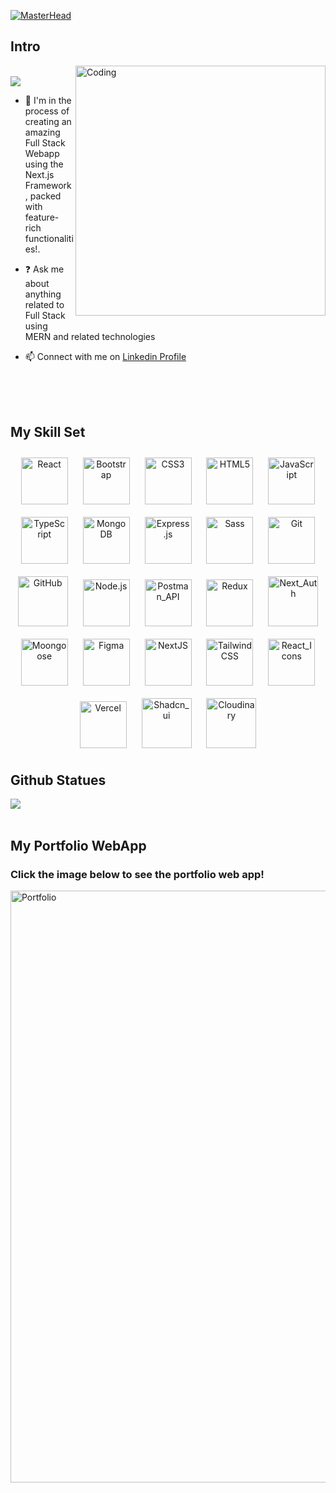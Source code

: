  [![MasterHead](https://www.synergisticit.com/wp-content/uploads/2021/10/Jacksonville-Banner-mern-stack-training.jpg)](https://harshsinghmumbai.io)
 
## Intro  
 <img align="right" alt="Coding" width="400" src="https://cdn.dribbble.com/users/730703/screenshots/6581243/avento.gif" style="margin-bottom:20px">

 <br/>

   <div align="left">
   <img src="https://komarev.com/ghpvc/?username=harshsinghmumbai&&style=flat-square" align="center" />
   </div>  

  - 🌱 I'm in the process of creating an amazing Full Stack Webapp
  using the Next.js Framework, packed with feature-rich functionalities!.  

- ❓ Ask me about anything related to Full Stack using MERN and
     related technologies  

- 📫 Connect with me on 
  <a href="https://linkedin.com/in/harshsinghmumbai" target="_blank">Linkedin Profile</a>  

<br/>  

<br/>
<br/>

## My Skill Set  
 <div align="center">  
<a href="https://reactjs.org/" target="_blank"><img style="margin: 10px" src="https://profilinator.rishav.dev/skills-assets/react-original-wordmark.svg" alt="React" height="75" /></a>  
<a href="https://getbootstrap.com/docs/3.4/javascript/" target="_blank"><img style="margin: 10px" src="https://profilinator.rishav.dev/skills-assets/bootstrap-plain.svg" alt="Bootstrap" height="75" /></a>  
<a href="https://www.w3schools.com/css/" target="_blank"><img style="margin: 10px" src="https://profilinator.rishav.dev/skills-assets/css3-original-wordmark.svg" alt="CSS3" height="75" /></a>  
<a href="https://en.wikipedia.org/wiki/HTML5" target="_blank"><img style="margin: 10px" src="https://profilinator.rishav.dev/skills-assets/html5-original-wordmark.svg" alt="HTML5" height="75" /></a>  
<a href="https://www.javascript.com/" target="_blank"><img style="margin: 10px" src="https://profilinator.rishav.dev/skills-assets/javascript-original.svg" alt="JavaScript" height="75" /></a>  
<a href="https://www.typescriptlang.org/" target="_blank"><img style="margin: 10px" src="https://profilinator.rishav.dev/skills-assets/typescript-original.svg" alt="TypeScript" height="75" /></a>  
<a href="https://www.mongodb.com/" target="_blank"><img style="margin: 10px" src="https://profilinator.rishav.dev/skills-assets/mongodb-original-wordmark.svg" alt="MongoDB" height="75" /></a>  
<a href="https://expressjs.com/" target="_blank"><img style="margin: 10px" src="https://w7.pngwing.com/pngs/846/87/png-transparent-mean-solution-stack-express-js-node-js-javascript-github-text-trademark-logo.png" alt="Express.js" height="75" /></a>  
<a href="https://sass-lang.com/" target="_blank"><img style="margin: 10px" src="https://profilinator.rishav.dev/skills-assets/sass-original.svg" alt="Sass" height="75" /></a>  
<a href="https://github.com/" target="_blank"><img style="margin: 10px" src="https://profilinator.rishav.dev/skills-assets/git-scm-icon.svg" alt="Git" height="75" /></a> 
<a href="https://github.com/harshsinghmumbai" target="_blank"><img style="margin: 10px" src="https://cdn.pixabay.com/photo/2022/01/30/13/33/github-6980894_1280.png" alt="GitHub" height="80" /></a> 
<a href="https://nodejs.org/" target="_blank"><img style="margin: 10px" src="https://profilinator.rishav.dev/skills-assets/nodejs-original-wordmark.svg" alt="Node.js" height="75" /></a>  
<a href="https://community.postman.com/t/how-to-upload-images-to-a-post-request/15256" target="_blank"><img style="margin: 10px" src="https://ik.imagekit.io/qualys/wp-content/uploads/2020/10/postman.jpg" alt="Postman_API" height="75" /></a>  
<a href="https://redux.js.org/" target="_blank"><img style="margin: 10px" src="https://profilinator.rishav.dev/skills-assets/redux-original.svg" alt="Redux" height="75" /></a>  
<a href="https://next-auth.js.org/configuration/options" target="_blank"><img style="margin: 10px" src="https://supabase.com/_next/image?url=https%3A%2F%2Fobuldanrptloktxcffvn.supabase.co%2Fstorage%2Fv1%2Fobject%2Fpublic%2Fimages%2Fintegrations%2Fnextauth%2Fnextauth_logo.png&w=128&q=75" alt="Next_Auth" height="80" /></a>  
<a href="https://mongoosejs.com/" target="_blank"><img style="margin: 10px" src="https://miro.medium.com/v2/resize:fit:1100/format:webp/1*rL8Buu7o6jnG-TYV1WubeQ.png" alt="Moongoose" height="75" /></a>  
<a href="https://www.figma.com/" target="_blank"><img style="margin: 10px" src="https://profilinator.rishav.dev/skills-assets/figma-icon.svg" alt="Figma" height="75" /></a>  
<a href="https://nextjs.org/" target="_blank"><img style="margin: 10px" src="https://profilinator.rishav.dev/skills-assets/nextjs.png" alt="NextJS" height="75" /></a>  
<a href="https://www.tailwindcss.com/" target="_blank"><img style="margin: 10px" src="https://profilinator.rishav.dev/skills-assets/tailwindcss.svg" alt="Tailwind CSS" height="75" /></a>  
<a href="https://react-icons.github.io/react-icons/" target="_blank"><img style="margin: 10px" src="https://static.javatpoint.com/tutorial/reactjs/images/react-icons.png" alt="React_Icons" height="75" /></a>  
<a href="https://vercel.com/docs/image-optimization" target="_blank"><img style="margin: 10px" src="https://encrypted-tbn0.gstatic.com/images?q=tbn:ANd9GcQGDG_h3guYlmeAVs_NoUbYgdYjC7RMMesvbg&s" alt="Vercel" height="75" /></a> 
<a href="https://ui.shadcn.com/" target="_blank"><img style="margin: 10px" src="https://bestofjs.org/logos/shadcnui.dark.svg" alt="Shadcn_ui" height="80" /></a>  
<a href="https://cloudinary.com/" target="_blank"><img style="margin: 10px" src="https://mms.businesswire.com/media/20231211533917/en/1965761/2/stacked_logo_blue.jpg" alt="Cloudinary" height="80" /></a>  
</div>

## Github Statues 

 <div align="left"><img src="https://github-readme-stats.vercel.app/api/top-langs/?username=harshsinghmumbai&hide_border=true&layout=compact" align="center" /></div>  

<br/>

## My Portfolio WebApp
<h3>Click the image below to see the portfolio web app!</h3>
<a href="https://harshsinghmumbai-portfolio.vercel.app/" target="_blank">
<img width="947" alt="Portfolio" src="https://github.com/user-attachments/assets/efc9c50c-002a-4f88-bdde-a6659aff6570"></a> 
